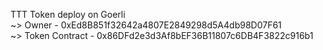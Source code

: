 TTT Token deploy on Goerli <br>
~> Owner - 0xEd8B851f32642a4807E2849298d5A4db98D07F61 <br>
~> Token Contract - 0x86DFd2e3d3Af8bEF36B11807c6DB4F3822c916b1

